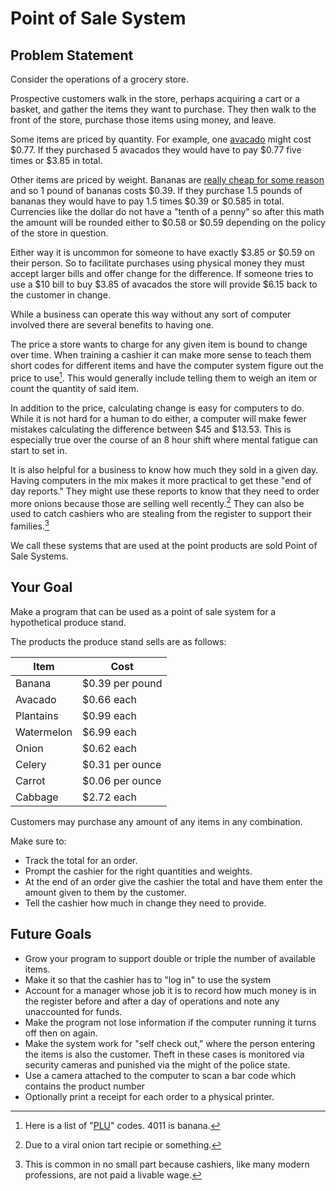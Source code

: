 # Point of Sale System

## Problem Statement

Consider the operations of a grocery store.

Prospective customers walk in the store, perhaps acquiring a cart or a basket,
and gather the items they want to purchase. They then walk to the front of the 
store, purchase those items using money, and leave.

Some items are priced by quantity. For example, one [avacado](https://en.wikipedia.org/wiki/Avocado) might cost $0.77.
If they purchased 5 avacados they would have to pay $0.77 five times or $3.85 in total.

Other items are priced by weight. Bananas are [really cheap for some reason](https://en.wikipedia.org/wiki/Banana_republic)
and so 1 pound of bananas costs $0.39. If they purchase 1.5 pounds of bananas they would have to pay 1.5 times $0.39 or $0.585 in total. Currencies like the dollar do not have a "tenth of a penny" so after this math the amount will be rounded
either to $0.58 or $0.59 depending on the policy of the store in question.

Either way it is uncommon for someone to have exactly $3.85 or $0.59 on their person. So to facilitate purchases
using physical money they must accept larger bills and offer change for the difference. If someone tries to use a $10 bill
to buy $3.85 of avacados the store will provide $6.15 back to the customer in change.

While a business can operate this way without any sort of computer involved there are several benefits to having one.

The price a store wants to charge for any given item is bound to change over time. When training a cashier it can make
more sense to teach them short codes for different items and have the computer system figure out the price to use[^plu]. This would generally include telling them to weigh an item or count the quantity of said item.

In addition to the price, calculating change is easy for computers to do. While it is not hard for a human to do either,
a computer will make fewer mistakes calculating the difference between $45 and $13.53. This is especially true over the course of an 8 hour shift where mental fatigue can start to set in.

It is also helpful for a business to know how much they sold in a given day. Having computers in the mix makes it more practical to get these "end of day reports." They might use these reports to know that they need to order more onions because those are selling well recently.[^viral] They can also be used to catch cashiers who are stealing from the register
to support their families.[^common]

We call these systems that are used at the point products are sold Point of Sale Systems.

## Your Goal

Make a program that can be used as a point of sale system for a hypothetical produce stand.

The products the produce stand sells are as follows:

| Item | Cost |
|------|------ |
| Banana | $0.39 per pound |
| Avacado | $0.66 each |
| Plantains | $0.99 each |
| Watermelon | $6.99 each |
| Onion | $0.62 each |
| Celery |$0.31 per ounce|
| Carrot |$0.06 per ounce|
| Cabbage |$2.72 each|

Customers may purchase any amount of any items in any combination.

Make sure to:

* Track the total for an order.
* Prompt the cashier for the right quantities and weights.
* At the end of an order give the cashier the total and have them enter the amount given to them by the customer.
* Tell the cashier how much in change they need to provide.

## Future Goals

* Grow your program to support double or triple the number of available items.
* Make it so that the cashier has to "log in" to use the system
* Account for a manager whose job it is to record how much money is in the register before and after a day of operations
and note any unaccounted for funds.
* Make the program not lose information if the computer running it turns off then on again.
* Make the system work for "self check out," where the person entering the items is also the customer. Theft in
these cases is monitored via security cameras and punished via the might of the police state.
* Use a camera attached to the computer to scan a bar code which contains the product number
* Optionally print a receipt for each order to a physical printer.



[^plu]: Here is a list of "[PLU](https://www.fsproduce.com/wp-content/uploads/2015/05/2011-PLU-Listing1.pdf)" codes. 4011 is banana.

[^viral]: Due to a viral onion tart recipie or something.

[^common]: This is common in no small part because cashiers, like many modern professions, are not paid a livable wage.